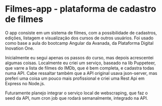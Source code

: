 # Filmes-app - plataforma de cadastro de filmes

O app consiste em um sistema de filmes, com a possibilidade de cadastros, edições, listagem e visualização dos cursos de outros usuários. Foi usado como base a aula do bootcamp Angular da Avanada, da Plataforma Digital Inovation One.

Inicialmente eu segui apenas os passos do curso, mas depois acrescentei algumas coisas.
Localmente eu criei um serviço, baseado na lib Puppeteer, que varre a lista de filmes do IMDb, 
que é bem completa, e cadastra todas numa API. Cabe ressaltar também que a API original usava
json-server, mas preferi uma coisa um pouco mais profissional e criei uma Rest Api em Express no Node.js.

Futuramente planejo integrar o serviço local de webscraping, que faz o seed da API, num
cron job que rodará semanalmente, integrado na API.
